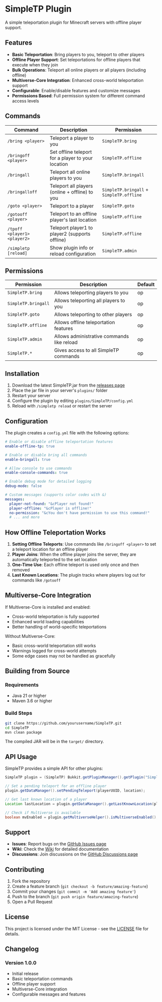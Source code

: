 # SimpleTP Plugin

A simple teleportation plugin for Minecraft servers with offline player support.

## Features

- **Basic Teleportation**: Bring players to you, teleport to other players
- **Offline Player Support**: Set teleportations for offline players that execute when they join
- **Bulk Operations**: Teleport all online players or all players (including offline)
- **Multiverse-Core Integration**: Enhanced cross-world teleportation support
- **Configurable**: Enable/disable features and customize messages
- **Permissions Based**: Full permission system for different command access levels

## Commands

| Command | Description | Permission |
|---------|-------------|------------|
| `/bring <player>` | Teleport a player to you | `SimpleTP.bring` |
| `/bringoff <player>` | Set offline teleport for a player to your location | `SimpleTP.offline` |
| `/bringall` | Teleport all online players to you | `SimpleTP.bringall` |
| `/bringalloff` | Teleport all players (online + offline) to you | `SimpleTP.bringall` + `SimpleTP.offline` |
| `/goto <player>` | Teleport to a player | `SimpleTP.goto` |
| `/gotooff <player>` | Teleport to an offline player's last location | `SimpleTP.offline` |
| `/tpoff <player1> <player2>` | Teleport player1 to player2 (supports offline) | `SimpleTP.offline` |
| `/simpletp [reload]` | Show plugin info or reload configuration | `SimpleTP.admin` |

## Permissions

| Permission | Description | Default |
|------------|-------------|---------|
| `SimpleTP.bring` | Allows teleporting players to you | op |
| `SimpleTP.bringall` | Allows teleporting all players to you | op |
| `SimpleTP.goto` | Allows teleporting to other players | op |
| `SimpleTP.offline` | Allows offline teleportation features | op |
| `SimpleTP.admin` | Allows administrative commands like reload | op |
| `SimpleTP.*` | Gives access to all SimpleTP commands | op |

## Installation

1. Download the latest SimpleTP.jar from the [releases page](https://github.com/yourusername/SimpleTP/releases)
2. Place the jar file in your server's `plugins/` folder
3. Restart your server
4. Configure the plugin by editing `plugins/SimpleTP/config.yml`
5. Reload with `/simpletp reload` or restart the server

## Configuration

The plugin creates a `config.yml` file with the following options:

```yaml
# Enable or disable offline teleportation features
enable-offline-tp: true

# Enable or disable bring all commands
enable-bringall: true

# Allow console to use commands
enable-console-commands: true

# Enable debug mode for detailed logging
debug-mode: false

# Custom messages (supports color codes with &)
messages:
  player-not-found: "&cPlayer not found!"
  player-offline: "&cPlayer is offline!"
  no-permission: "&cYou don't have permission to use this command!"
  # ... and more
```

## How Offline Teleportation Works

1. **Setting Offline Teleports**: Use commands like `/bringoff <player>` to set a teleport location for an offline player
2. **Player Joins**: When the offline player joins the server, they are automatically teleported to the set location
3. **One-Time Use**: Each offline teleport is used only once and then removed
4. **Last Known Locations**: The plugin tracks where players log out for commands like `/gotooff`

## Multiverse-Core Integration

If Multiverse-Core is installed and enabled:
- Cross-world teleportation is fully supported
- Enhanced world loading capabilities
- Better handling of world-specific teleportations

Without Multiverse-Core:
- Basic cross-world teleportation still works
- Warnings logged for cross-world attempts
- Some edge cases may not be handled as gracefully

## Building from Source

### Requirements
- Java 21 or higher
- Maven 3.6 or higher

### Build Steps
```bash
git clone https://github.com/yourusername/SimpleTP.git
cd SimpleTP
mvn clean package
```

The compiled JAR will be in the `target/` directory.

## API Usage

SimpleTP provides a simple API for other plugins:

```java
SimpleTP plugin = (SimpleTP) Bukkit.getPluginManager().getPlugin("SimpleTP");

// Set a pending teleport for an offline player
plugin.getDataManager().setPendingTeleport(playerUUID, location);

// Get last known location of a player
Location lastLocation = plugin.getDataManager().getLastKnownLocation(playerUUID);

// Check if Multiverse is available
boolean mvEnabled = plugin.getMultiverseHelper().isMultiverseEnabled();
```

## Support

- **Issues**: Report bugs on the [GitHub Issues page](https://github.com/yourusername/SimpleTP/issues)
- **Wiki**: Check the [Wiki](https://github.com/yourusername/SimpleTP/wiki) for detailed documentation
- **Discussions**: Join discussions on the [GitHub Discussions page](https://github.com/yourusername/SimpleTP/discussions)

## Contributing

1. Fork the repository
2. Create a feature branch (`git checkout -b feature/amazing-feature`)
3. Commit your changes (`git commit -m 'Add amazing feature'`)
4. Push to the branch (`git push origin feature/amazing-feature`)
5. Open a Pull Request

## License

This project is licensed under the MIT License - see the [LICENSE](LICENSE) file for details.

## Changelog

### Version 1.0.0
- Initial release
- Basic teleportation commands
- Offline player support
- Multiverse-Core integration
- Configurable messages and features 